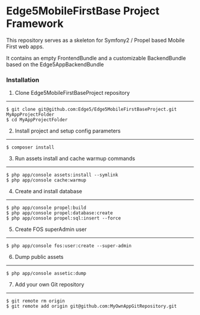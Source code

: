 Edge5MobileFirstBase Project Framework
================================

This repository serves as a skeleton for Symfony2 / Propel based Mobile First web apps.

It contains an empty FrontendBundle and a customizable BackendBundle based on the Edge5AppBackendBundle

### Installation

1. Clone Edge5MobileFirstBaseProject repository
----------------------------------

    $ git clone git@github.com:Edge5/Edge5MobileFirstBaseProject.git MyAppProjectFolder
    $ cd MyAppProjectFolder

2. Install project and setup config parameters
-------

    $ composer install

3. Run assets install and cache warmup commands
-------

    $ php app/console assets:install --symlink
    $ php app/console cache:warmup
    
4. Create and install database
-------

    $ php app/console propel:build
    $ php app/console propel:database:create
    $ php app/console propel:sql:insert --force
    
5. Create FOS superAdmin user
-------

    $ php app/console fos:user:create --super-admin
    
6. Dump public assets
-------

    $ php app/console assetic:dump

7. Add your own Git repository
-------

    $ git remote rm origin
    $ git remote add origin git@github.com:MyOwnAppGitRepository.git